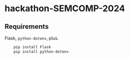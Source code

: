 # hackathon-SEMCOMP-2024

## Requirements

Flask, `python-dotenv`, plus.

```bash
    pip install Flask
    pip install python-dotenv
```
